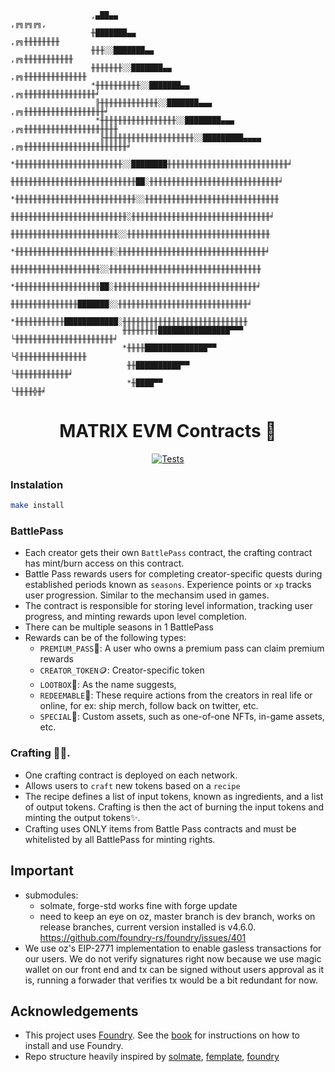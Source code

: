 ```
                  ,▄██▄▄                                                      ,╔╗╔╗╔╗,
                  ╫███████▄▄                                               ,╔╗╫╫╫╫╫╫╫╫
                  ╫╫╫░░███████▄▄                                        ,╔╗╫╫╫╫╫╫╫╫╫╫╫
                  ╫╫╫╫╫╫╫░░███████▄▄                                 ,╔╗╫╫╫╫╫╫╫╫╫╫╫╫╫╫
                  *╫╫╫╫╫╫╫╫╫╫░░███████▄▄                          ,╔╗╫╫╫╫╫╫╫╫╫╫╫╫╫╫╫╫╛
                   ╟╫╫╫╫╫╫╫╫╫╫╫╫╫░░███████▄▄▄                  ,╔╗╫╫╫╫╫╫╫╫╫╫╫╫╫╫╫╫╫╫╛
                   *╫╫╫╫╫╫╫╫╫╫╫╫╫╫╫╫╫░░████████▄▄▄          ,╔╗╫╫╫╫╫╫╫╫╫╫╫╫╫╫╫╫╫╫╫╫╫
                    ╟╫╫╫╫╫╫╫╫╫╫╫╫╫╫╫╫╫╫╫╫░░█████████▄▄▄▄ ,╔╗╫╫╫╫╫╫╫╫╫╫╫╫╫╫╫╫╫╫╫╫╫╫╫╛
                    *╫╫╫╫╫╫╫╫╫╫╫╫╫╫╫╫╫╫╫╫╫╫╫╫░░████████╫╫╫╫╫╫╫╫╫╫╫╫╫╫╫╫╫╫╫╫╫╫╫╫╫╫╫╛
                     ╫╫╫╫╫╫╫╫╫╫╫╫╫╫╫╫╫╫╫╫╫╫╫╫╫╫╫╫██░╫╫╫╫╫╫╫╫╫╫╫╫╫╫╫╫╫╫╫╫╫╫╫╫╫╫╫╫╫╛
                     *╫╫╫╫╫╫╫╫╫╫╫╫╫╫╫╫╫╫╫╫╫╫╫╫╫╫╫░░╫╫╫╫╫╫╫╫╫╫╫╫╫╫╫╫╫╫╫╫╫╫╫╫╫╫╫╫╫╫
                      ╫╫╫╫╫╫╫╫╫╫╫╫╫╫╫╫╫╫╫╫╫╫╫╫╫╫░╫╫╫╫╫╫╫╫╫╫╫╫╫╫╫╫╫╫╫╫╫╫╫╫╫╫╫╫╫╫╫╛
                      ╫╫╫╫╫╫╫╫╫╫╫╫╫╫╫╫╫╫╫╫╫╫╫╫░░╫╫╫╫╫╫╫╫╫╫╫╫╫╫╫╫╫╫╫╫╫╫╫╫╫╫╫╫╫╫╫╫
                      *╫╫╫╫╫╫╫╫╫╫╫╫╫╫╫╫╫╫╫╫╫╫░╫╫╫╫╫╫╫╫╫╫╫╫╫╫╫╫╫╫╫╫╫╫╫╫╫╫╫╫╫╫╫╫╫╛
                       ╫╫╫╫╫╫╫╫╫╫╫╫╫╫╫╫╫╫╫╫░░╫╫╫╫╫╫╫╫╫╫╫╫╫╫╫╫╫╫╫╫╫╫╫╫╫╫╫╫╫╫╫╫╫╫
                       *╫╫╫╫╫╫╫╫╫╫╫╫╫╫╫╫╫╫╫██░╫╫╫╫╫╫╫╫╫╫╫╫╫╫╫╫╫╫╫╫╫╫╫╫╫╫╫╫╫╫╫╫╛
                        ╫╫╫╫╫╫╫╫╫╫╫╫╫╫╫███████░░╫╫╫╫╫╫╫╫╫╫╫╫╫╫╫╫╫╫╫╫╫╫╫╫╫╫╫╫╫╛
                        *╫╫╫╫╫╫╫╫╫╫╫████████████░╫╫╫╫╫╫╫╫╫╫╫╫╫╫╫╫╫╫╫╫╫╫╫╫╫╫╫╫
                         ╫╫╫╫╫╫╫╫████████████████▀▀▀ └╫╫╫╫╫╫╫╫╫╫╫╫╫╫╫╫╫╫╫╫╫╫╛
                         *╫╫╫╫██████████████▀▀             └╣╫╫╫╫╫╫╫╫╫╫╫╫╫╫╫
                          ╫╫██████████▀▀                      └╫╫╫╫╫╫╫╫╫╫╫╫╛
                          *╫████▀▀                                 └╫╫╫╫╬╫╛
```

<div align="center">

# MATRIX EVM Contracts 🫡

</div>

<div align="center">

[![Tests](https://github.com/matrixesports/evm-contracts/actions/workflows/tests.yml/badge.svg)](https://github.com/matrixesports/evm-contracts/actions/workflows/tests.yml)

</div>

### Instalation

```bash
make install
```

### BattlePass

-   Each creator gets their own `BattlePass` contract, the crafting contract has mint/burn access on this contract.
-   Battle Pass rewards users for completing creator-specific quests during established periods known as `seasons`. Experience points or `xp` tracks user progression. Similar to the mechansim used in games.
-   The contract is responsible for storing level information, tracking user progress, and minting rewards upon level completion.
-   There can be multiple seasons in 1 BattlePass
-   Rewards can be of the following types:
    -   `PREMIUM_PASS`🎫: A user who owns a premium pass can claim premium rewards
    -   `CREATOR_TOKEN`🪙: Creator-specific token
    -   `LOOTBOX`🎁: As the name suggests,
    -   `REDEEMABLE`🤝: These require actions from the creators in real life or online, for ex: ship merch, follow back on twitter, etc.
    -   `SPECIAL`👀: Custom assets, such as one-of-one NFTs, in-game assets, etc.

### Crafting 🧑‍🍳.

-   One crafting contract is deployed on each network.
-   Allows users to `craft` new tokens based on a `recipe`
-   The recipe defines a list of input tokens, known as ingredients, and a list of output tokens. Crafting is then the act of burning the input tokens and minting the output tokens✨.
-   Crafting uses ONLY items from Battle Pass contracts and must be whitelisted by all BattlePass for minting rights.

## Important

-   submodules:
    -   solmate, forge-std works fine with forge update
    -   need to keep an eye on oz, master branch is dev branch, works on release branches, current version installed is v4.6.0. https://github.com/foundry-rs/foundry/issues/401
-   We use oz's EIP-2771 implementation to enable gasless transactions for our users. We do not verify signatures right now because we use magic wallet on our front end and tx can be signed without users approval as it is, running a forwader that verifies tx would be a bit redundant for now.

## Acknowledgements

-   This project uses [Foundry](https://getfoundry.sh). See the [book](https://book.getfoundry.sh/getting-started/installation.html) for instructions on how to install and use Foundry.
-   Repo structure heavily inspired by [solmate](https://github.com/Rari-Capital/solmate), [femplate](https://github.com/abigger87/femplate), [foundry](https://github.com/foundry-rs/forge-template)
